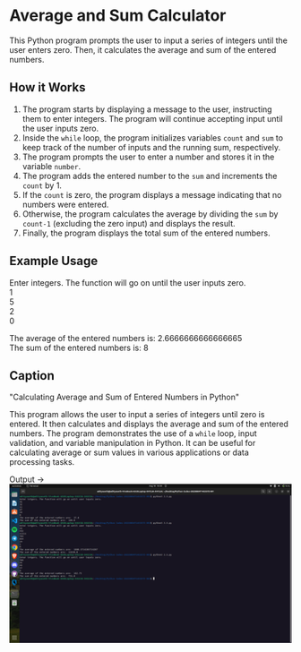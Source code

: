 # Average and Sum Calculator

This Python program prompts the user to input a series of integers until the user enters zero. Then, it calculates the average and sum of the entered numbers.

## How it Works

1. The program starts by displaying a message to the user, instructing them to enter integers. The program will continue accepting input until the user inputs zero.
2. Inside the `while` loop, the program initializes variables `count` and `sum` to keep track of the number of inputs and the running sum, respectively.
3. The program prompts the user to enter a number and stores it in the variable `number`.
4. The program adds the entered number to the `sum` and increments the `count` by 1.
5. If the `count` is zero, the program displays a message indicating that no numbers were entered.
6. Otherwise, the program calculates the average by dividing the `sum` by `count-1` (excluding the zero input) and displays the result.
7. Finally, the program displays the total sum of the entered numbers.

## Example Usage

Enter integers. The function will go on until the user inputs zero.  
1  
5  
2  
0

The average of the entered numbers is: 2.6666666666666665  
The sum of the entered numbers is: 8

## Caption

"Calculating Average and Sum of Entered Numbers in Python"

This program allows the user to input a series of integers until zero is entered. It then calculates and displays the average and sum of the entered numbers. The program demonstrates the use of a `while` loop, input validation, and variable manipulation in Python. It can be useful for calculating average or sum values in various applications or data processing tasks.


Output ->
![](./2.5.png)
